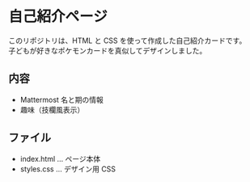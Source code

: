 # 自己紹介ページ

このリポジトリは、HTML と CSS を使って作成した自己紹介カードです。  
子どもが好きなポケモンカードを真似してデザインしました。

## 内容
- Mattermost 名と期の情報
- 趣味（技欄風表示）

## ファイル
- index.html … ページ本体
- styles.css … デザイン用 CSS
